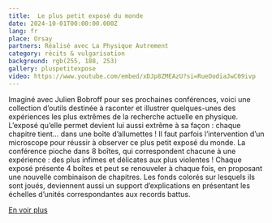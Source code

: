 ```yaml
---
title:  Le plus petit exposé du monde
date: 2024-10-01T00:00:00.000Z
lang: fr
place: Orsay
partners: Réalisé avec La Physique Autrement
category: récits & vulgarisation
background: rgb(255, 188, 253)
gallery: pluspetitexpose
video: https://www.youtube.com/embed/xDJp8ZMEAzU?si=RueOodiaJwC09ivp
---
```

Imaginé avec Julien Bobroff pour ses prochaines conférences, voici une collection d’outils destinée à raconter et illustrer quelques-unes des expériences les plus extrêmes de la recherche actuelle en physique. L’exposé qu’elle permet devient lui aussi extrême à sa façon : chaque chapitre tient… dans une boîte d’allumettes ! Il faut parfois l’intervention d’un microscope pour réussir à observer ce plus petit exposé du monde. La conférence pioche dans 8 boîtes, qui correspondent chacune à une expérience : des plus infimes et délicates aux plus violentes ! Chaque exposé présente 4 boîtes et peut se renouveler à chaque fois, en proposant une nouvelle combinaison de chapitres. Les fonds colorés sur lesquels ils sont joués, deviennent aussi un support d’explications en présentant les échelles d’unités correspondantes aux records battus.

[En voir plus](https://vulgarisation.fr/)